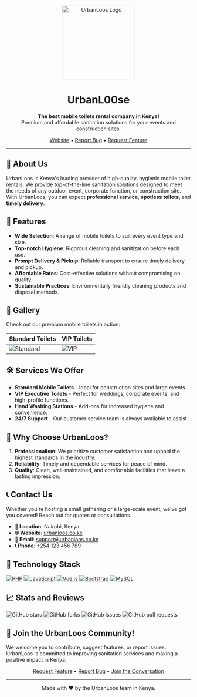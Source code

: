 <p align="center">
  <img src="https://your-image-link.com/logo.png" alt="UrbanLoos Logo" width="200px" />
</p>

<h1 align="center">UrbanL00se</h1>
<p align="center">
  <strong>The best mobile toilets rental company in Kenya!</strong><br>
  Premium and affordable sanitation solutions for your events and construction sites.
</p>

<p align="center">
  <a href="https://urbanloos.co.ke">Website</a> •
  <a href="https://github.com/UrbanLoos/issues">Report Bug</a> •
  <a href="https://github.com/UrbanLoos/discussions">Request Feature</a>
</p>

---

## 🌟 About Us
UrbanLoos is Kenya's leading provider of high-quality, hygienic mobile toilet rentals. We provide top-of-the-line sanitation solutions designed to meet the needs of any outdoor event, corporate function, or construction site. With UrbanLoos, you can expect **professional service**, **spotless toilets**, and **timely delivery**.

## 🚀 Features
- **Wide Selection**: A range of mobile toilets to suit every event type and size.
- **Top-notch Hygiene**: Rigorous cleaning and sanitization before each use.
- **Prompt Delivery & Pickup**: Reliable transport to ensure timely delivery and pickup.
- **Affordable Rates**: Cost-effective solutions without compromising on quality.
- **Sustainable Practices**: Environmentally friendly cleaning products and disposal methods.

## 📸 Gallery
Check out our premium mobile toilets in action:

| Standard Toilets  | VIP Toilets  |
| ----------------- | ------------ |
| ![Standard](https://your-image-link.com/standard.jpg) | ![VIP](https://your-image-link.com/vip.jpg) |

## 🛠️ Services We Offer
- **Standard Mobile Toilets** - Ideal for construction sites and large events.
- **VIP Executive Toilets** - Perfect for weddings, corporate events, and high-profile functions.
- **Hand Washing Stations** - Add-ons for increased hygiene and convenience.
- **24/7 Support** - Our customer service team is always available to assist.

## 💼 Why Choose UrbanLoos?
1. **Professionalism**: We prioritize customer satisfaction and uphold the highest standards in the industry.
2. **Reliability**: Timely and dependable services for peace of mind.
3. **Quality**: Clean, well-maintained, and comfortable facilities that leave a lasting impression.

## 📞 Contact Us
Whether you're hosting a small gathering or a large-scale event, we’ve got you covered! Reach out for quotes or consultations.

- **📍 Location**: Nairobi, Kenya
- **🌐 Website**: [urbanloos.co.ke](https://urbanloos.co.ke)
- **📧 Email**: support@urbanloos.co.ke
- **📞 Phone**: +254 123 456 789

## 🧰 Technology Stack
[![PHP](https://img.shields.io/badge/PHP-777BB4?style=for-the-badge&logo=php&logoColor=white)](https://php.net/)
[![JavaScript](https://img.shields.io/badge/JavaScript-F7DF1E?style=for-the-badge&logo=javascript&logoColor=black)](https://developer.mozilla.org/en-US/docs/Web/JavaScript)
[![Vue.js](https://img.shields.io/badge/Vue.js-4FC08D?style=for-the-badge&logo=vue.js&logoColor=white)](https://vuejs.org/)
[![Bootstrap](https://img.shields.io/badge/Bootstrap-563D7C?style=for-the-badge&logo=bootstrap&logoColor=white)](https://getbootstrap.com/)
[![MySQL](https://img.shields.io/badge/MySQL-4479A1?style=for-the-badge&logo=mysql&logoColor=white)](https://mysql.com/)

## 📈 Stats and Reviews
![GitHub stars](https://img.shields.io/github/stars/UrbanLoos/urbanloos?style=social)
![GitHub forks](https://img.shields.io/github/forks/UrbanLoos/urbanloos?style=social)
![GitHub issues](https://img.shields.io/github/issues/UrbanLoos/urbanloos)
![GitHub pull requests](https://img.shields.io/github/issues-pr/UrbanLoos/urbanloos)

## 👥 Join the UrbanLoos Community!
We welcome you to contribute, suggest features, or report issues. UrbanLoos is committed to improving sanitation services and making a positive impact in Kenya.

<p align="center">
  <a href="https://github.com/UrbanLoos/urbanloos/issues/new?assignees=&labels=feature&template=feature_request.md&title=Feature%20Request">Request Feature</a> •
  <a href="https://github.com/UrbanLoos/urbanloos/issues/new?assignees=&labels=bug&template=bug_report.md&title=Bug%20Report">Report Bug</a> •
  <a href="https://github.com/UrbanLoos/urbanloos/discussions">Join the Conversation</a>
</p>

---

<p align="center">Made with ❤️ by the UrbanLoos team in Kenya.</p>
